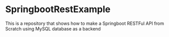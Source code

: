 # SpringbootRestExample
This is a repository that shows how to make a Springboot RESTFul API from Scratch using MySQL database as a backend
